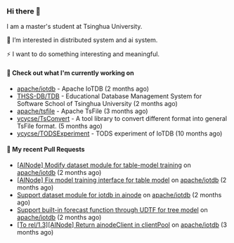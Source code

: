 ### Hi there 👋
I am a master's student at Tsinghua University.

🌱 I’m interested in distributed system and ai system.

⚡ I want to do something interesting and meaningful.

#### 🤖 Check out what I'm currently working on

- [apache/iotdb](https://github.com/apache/iotdb) - Apache IoTDB (2 months ago)
- [THSS-DB/TDB](https://github.com/THSS-DB/TDB) - Educational Database Management System for Software School of Tsinghua University (2 months ago)
- [apache/tsfile](https://github.com/apache/tsfile) - Apache TsFile (3 months ago)
- [ycycse/TsConvert](https://github.com/ycycse/TsConvert) - A tool library to convert different format into general TsFile format. (5 months ago)
- [ycycse/TODSExperiment](https://github.com/ycycse/TODSExperiment) - TODS experiment of IoTDB (10 months ago)

#### 🔨 My recent Pull Requests

- [[AINode] Modify dataset module for table-model training](https://github.com/apache/iotdb/pull/15816) on [apache/iotdb](https://github.com/apache/iotdb) (2 months ago)
- [[AINode] Fix model training interface for table model](https://github.com/apache/iotdb/pull/15708) on [apache/iotdb](https://github.com/apache/iotdb) (2 months ago)
- [Support dataset module for iotdb in ainode](https://github.com/apache/iotdb/pull/15686) on [apache/iotdb](https://github.com/apache/iotdb) (2 months ago)
- [Support built-in forecast function through UDTF for tree model](https://github.com/apache/iotdb/pull/15682) on [apache/iotdb](https://github.com/apache/iotdb) (2 months ago)
- [[To rel/1.3][AINode] Return ainodeClient in clientPool](https://github.com/apache/iotdb/pull/15585) on [apache/iotdb](https://github.com/apache/iotdb) (3 months ago)


